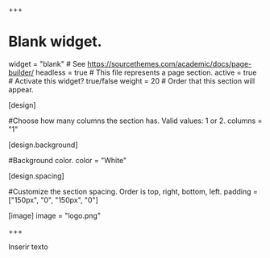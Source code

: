 +++
# Blank widget.
widget = "blank"  # See https://sourcethemes.com/academic/docs/page-builder/
headless = true  # This file represents a page section.
active = true  # Activate this widget? true/false
weight = 20  # Order that this section will appear.

[design]

#Choose how many columns the section has. Valid values: 1 or 2.
columns = "1"

  
[design.background]

#Background color.
color = "White"


[design.spacing]

#Customize the section spacing. Order is top, right, bottom, left.
padding = ["150px", "0", "150px", "0"]


[image]
  image = "logo.png"
  
+++


Inserir texto


